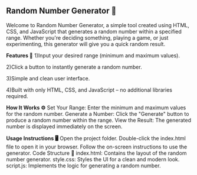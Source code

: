 ## Random Number Generator 🎲
Welcome to Random Number Generator, a simple tool created using HTML, CSS, and JavaScript that generates a random number within a specified range. Whether you're deciding something, playing a game, or just experimenting, this generator will give you a quick random result.

**Features 🌟**
1)Input your desired range (minimum and maximum values).

2)Click a button to instantly generate a random number.

3)Simple and clean user interface.


4)Built with only HTML, CSS, and JavaScript – no additional libraries required.

**How It Works ⚙️**
Set Your Range: Enter the minimum and maximum values for the random number.
Generate a Number: Click the "Generate" button to produce a random number within the range.
View the Result: The generated number is displayed immediately on the screen.

**Usage Instructions 🖥️**
Open the project folder.
Double-click the index.html file to open it in your browser.
Follow the on-screen instructions to use the generator.
Code Structure 📂
index.html: Contains the layout of the random number generator.
style.css: Styles the UI for a clean and modern look.
script.js: Implements the logic for generating a random number.
